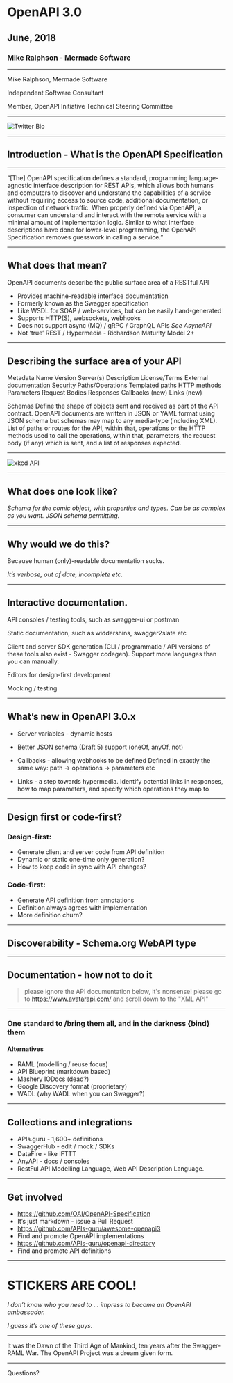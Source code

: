 # OpenAPI 3.0

## June, 2018

### Mike Ralphson - Mermade Software

---

Mike Ralphson, Mermade Software

Independent Software Consultant

Member, OpenAPI Initiative Technical Steering Committee

---

![Twitter Bio](images/twitter-bio.jpg)

---

## Introduction - What is the OpenAPI Specification

---

“[The] OpenAPI specification defines a standard, programming language-agnostic interface description for REST APIs, which allows both humans and computers to discover and understand the capabilities of a service without requiring access to source code, additional documentation, or inspection of network traffic. When properly defined via OpenAPI, a consumer can understand and interact with the remote service with a minimal amount of implementation logic. Similar to what interface descriptions have done for lower-level programming, the OpenAPI Specification removes guesswork in calling a service.”

---

## What does that mean?

OpenAPI documents describe the public surface area of a RESTful API

* Provides machine-readable interface documentation
* Formerly known as the Swagger specification
* Like WSDL for SOAP / web-services, but can be easily hand-generated
* Supports HTTP(S), websockets, webhooks
* Does not support async (MQ)  / gRPC / GraphQL APIs *See AsyncAPI*
* Not ‘true’ REST / Hypermedia - Richardson Maturity Model 2+

---

## Describing the surface area of your API

Metadata
Name
Version
Server(s)
Description
License/Terms
External documentation
Security
Paths/Operations
Templated paths
HTTP methods
Parameters
Request Bodies
Responses
Callbacks (new)
Links (new)

Schemas
Define the shape of objects sent and received as part of the API contract.
OpenAPI documents are written in JSON or YAML format using JSON schema but schemas may map to any media-type (including XML).
List of paths or routes for the API, within that, operations or the HTTP methods used to call the operations, within that, parameters, the request body (if any) which is sent, and a list of responses expected.

---

![xkcd API](images/xkcd-orig.png)

---

## What does one look like?

*Schema for the comic object, with properties and types. Can be as complex as you want. JSON schema permitting.*

---

## Why would we do this?

Because human (only)-readable documentation sucks.

*It’s verbose, out of date, incomplete etc.*

---

## Interactive documentation.

API consoles / testing tools, such as swagger-ui or postman

Static documentation, such as widdershins, swagger2slate etc

Client and server SDK generation (CLI / programmatic / API versions of these tools also exist - Swagger codegen). Support more languages than you can manually.

Editors for design-first development

Mocking / testing

---

## What’s new in OpenAPI 3.0.x

* Server variables - dynamic hosts

* Better JSON schema (Draft 5) support (oneOf, anyOf, not)

* Callbacks - allowing webhooks to be defined
Defined in exactly the same way: path -> operations -> parameters etc

* Links - a step towards hypermedia. Identify potential links in responses, how to map parameters, and specify which operations they map to

---

## Design first or code-first?

### Design-first:

* Generate client and server code from API definition
* Dynamic or static one-time only generation?
* How to keep code in sync with API changes?

### Code-first:

* Generate API definition from annotations
* Definition always agrees with implementation
* More definition churn?

---

## Discoverability - Schema.org WebAPI type

---

## Documentation - how not to do it

> please ignore the API documentation below, it's nonsense! please go to https://www.avatarapi.com/ and scroll down to the "XML API"

---

### One standard to /bring them all, and in the darkness {bind} them

#### Alternatives

* RAML (modelling / reuse focus)
* API Blueprint (markdown based)
* Mashery IODocs (dead?)
* Google Discovery format (proprietary)
* WADL (why WADL when you can Swagger?)

---

## Collections and integrations

* APIs.guru - 1,600+ definitions 
* SwaggerHub - edit / mock / SDKs
* DataFire - like IFTTT
* AnyAPI - docs / consoles
* RestFul API Modelling Language, Web API Description Language.

---

## Get involved

* https://github.com/OAI/OpenAPI-Specification
* It’s just markdown - issue a Pull Request
* https://github.com/APIs-guru/awesome-openapi3
* Find and promote OpenAPI implementations
* https://github.com/APIs-guru/openapi-directory 
* Find and promote API definitions

---

# STICKERS ARE COOL!

*I don’t know who you need to … impress to become an OpenAPI ambassador.*

*I guess it’s one of these guys.*

---

It was the Dawn of the Third Age of Mankind, ten years after the Swagger-RAML War. The OpenAPI Project was a dream given form.

---

Questions?
